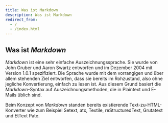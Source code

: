 ```yaml
---
title: Was ist Markdown
description: Was ist Markdown
redirect_from:
  - /
  - /index.html
---
```


## Was ist *Markdown*

*Markdown* ist eine sehr einfache Auszeichnungssprache. Sie wurde von John Gruber und Aaron Swartz entworfen und im Dezember 2004 mit Version 1.0.1 spezifiziert. Die Sprache wurde mit dem vorrangigen und über allem stehenden Ziel entworfen, dass sie bereits im Rohzustand, also ohne jegliche Konvertierung, einfach zu lesen ist. Aus diesem Grund basiert die *Markdown*-Syntax auf Auszeichnungsmethoden, die in Plaintext und E-Mails üblich sind.

Beim Konzept von *Markdown* standen bereits existierende Text-zu-HTML-Konverter wie zum Beispiel Setext, atx, Textile, reStructuredText, Grutatext und EtText Pate.
